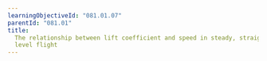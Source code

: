 ```yaml
---
learningObjectiveId: "081.01.07"
parentId: "081.01"
title:
  The relationship between lift coefficient and speed in steady, straight, and
  level flight
---
```


